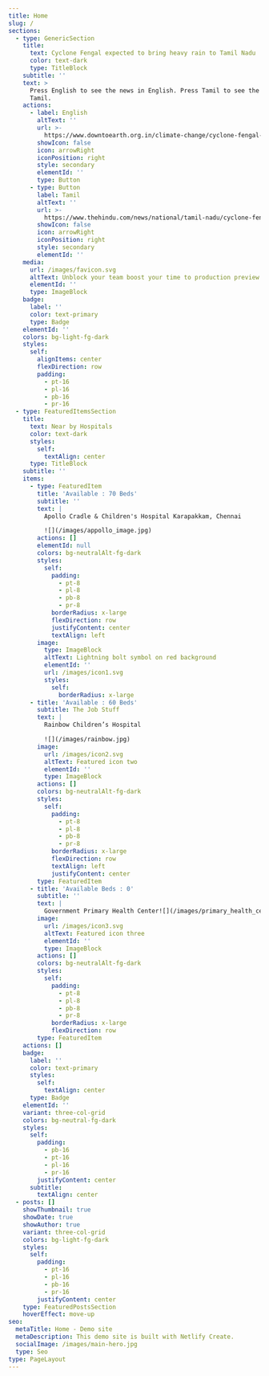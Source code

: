 ```yaml
---
title: Home
slug: /
sections:
  - type: GenericSection
    title:
      text: Cyclone Fengal expected to bring heavy rain to Tamil Nadu
      color: text-dark
      type: TitleBlock
    subtitle: ''
    text: >
      Press English to see the news in English. Press Tamil to see the news in
      Tamil.
    actions:
      - label: English
        altText: ''
        url: >-
          https://www.downtoearth.org.in/climate-change/cyclone-fengal-depression-to-move-towards-tamil-nadu-coast-landfall-likely-between-chennai-and-puducherry-says-imd
        showIcon: false
        icon: arrowRight
        iconPosition: right
        style: secondary
        elementId: ''
        type: Button
      - type: Button
        label: Tamil
        altText: ''
        url: >-
          https://www.thehindu.com/news/national/tamil-nadu/cyclone-fengal-live-tamil-nadu-puducherry-dec-2-2024/article68936927.ece
        showIcon: false
        icon: arrowRight
        iconPosition: right
        style: secondary
        elementId: ''
    media:
      url: /images/favicon.svg
      altText: Unblock your team boost your time to production preview
      elementId: ''
      type: ImageBlock
    badge:
      label: ''
      color: text-primary
      type: Badge
    elementId: ''
    colors: bg-light-fg-dark
    styles:
      self:
        alignItems: center
        flexDirection: row
        padding:
          - pt-16
          - pl-16
          - pb-16
          - pr-16
  - type: FeaturedItemsSection
    title:
      text: Near by Hospitals
      color: text-dark
      styles:
        self:
          textAlign: center
      type: TitleBlock
    subtitle: ''
    items:
      - type: FeaturedItem
        title: 'Available : 70 Beds'
        subtitle: ''
        text: |
          Apollo Cradle & Children's Hospital Karapakkam, Chennai

          ![](/images/appollo_image.jpg)
        actions: []
        elementId: null
        colors: bg-neutralAlt-fg-dark
        styles:
          self:
            padding:
              - pt-8
              - pl-8
              - pb-8
              - pr-8
            borderRadius: x-large
            flexDirection: row
            justifyContent: center
            textAlign: left
        image:
          type: ImageBlock
          altText: Lightning bolt symbol on red background
          elementId: ''
          url: /images/icon1.svg
          styles:
            self:
              borderRadius: x-large
      - title: 'Available : 60 Beds'
        subtitle: The Job Stuff
        text: |
          Rainbow Children’s Hospital

          ![](/images/rainbow.jpg)
        image:
          url: /images/icon2.svg
          altText: Featured icon two
          elementId: ''
          type: ImageBlock
        actions: []
        colors: bg-neutralAlt-fg-dark
        styles:
          self:
            padding:
              - pt-8
              - pl-8
              - pb-8
              - pr-8
            borderRadius: x-large
            flexDirection: row
            textAlign: left
            justifyContent: center
        type: FeaturedItem
      - title: 'Available Beds : 0'
        subtitle: ''
        text: |
          Government Primary Health Center![](/images/primary_health_center.jpg)
        image:
          url: /images/icon3.svg
          altText: Featured icon three
          elementId: ''
          type: ImageBlock
        actions: []
        colors: bg-neutralAlt-fg-dark
        styles:
          self:
            padding:
              - pt-8
              - pl-8
              - pb-8
              - pr-8
            borderRadius: x-large
            flexDirection: row
        type: FeaturedItem
    actions: []
    badge:
      label: ''
      color: text-primary
      styles:
        self:
          textAlign: center
      type: Badge
    elementId: ''
    variant: three-col-grid
    colors: bg-neutral-fg-dark
    styles:
      self:
        padding:
          - pb-16
          - pt-16
          - pl-16
          - pr-16
        justifyContent: center
      subtitle:
        textAlign: center
  - posts: []
    showThumbnail: true
    showDate: true
    showAuthor: true
    variant: three-col-grid
    colors: bg-light-fg-dark
    styles:
      self:
        padding:
          - pt-16
          - pl-16
          - pb-16
          - pr-16
        justifyContent: center
    type: FeaturedPostsSection
    hoverEffect: move-up
seo:
  metaTitle: Home - Demo site
  metaDescription: This demo site is built with Netlify Create.
  socialImage: /images/main-hero.jpg
  type: Seo
type: PageLayout
---
```

